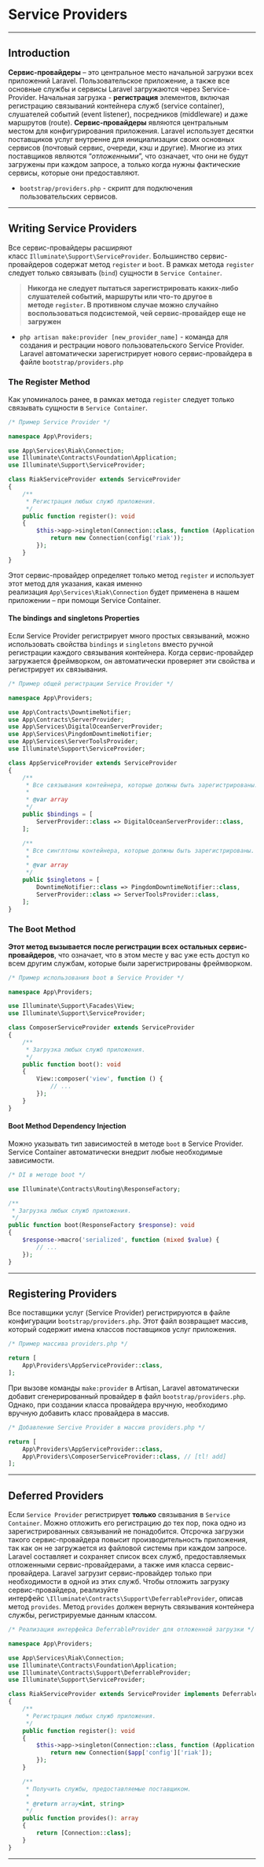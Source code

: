# Service Providers
***
## Introduction
**Сервис-провайдеры** – это центральное место начальной загрузки всех приложений Laravel. Пользовательское приложение, а также все основные службы и сервисы Laravel загружаются через Service-Provider.
Начальная загрузка - **регистрация** элементов, включая регистрацию связываний контейнера служб (service container), слушателей событий (event listener), посредников (middleware) и даже маршрутов (route). 
**Сервис-провайдеры** являются центральным местом для конфигурирования приложения.
Laravel использует десятки поставщиков услуг внутренне для инициализации своих основных сервисов (почтовый сервис, очереди, кэш и другие). Многие из этих поставщиков являются “*отложенными*”, что означает, что они не будут загружены при каждом запросе, а только когда нужны фактические сервисы, которые они предоставляют.
- `bootstrap/providers.php` - скрипт для подключения пользовательских сервисов.
***
## Writing Service Providers
Все сервис-провайдеры расширяют класс `Illuminate\Support\ServiceProvider`. Большинство сервис-провайдеров содержат метод `register` и `boot`.
В рамках метода `register` следует только связывать (`bind`) сущности в `Service Container`.
> **Никогда не следует пытаться зарегистрировать каких-либо слушателей событий, маршруты или что-то другое в методе `register`. В противном случае можно случайно воспользоваться подсистемой, чей сервис-провайдер еще не загружен** 
- `php artisan make:provider [new_provider_name]` - команда для создания и рестрации нового пользовательского Service Provider. 
Laravel автоматически зарегистрирует нового сервис-провайдера в файле `bootstrap/providers.php`
### The Register Method
Как упоминалось ранее, в рамках метода `register` следует только связывать сущности в `Service Container`.
```php
/* Пример Service Provider */

namespace App\Providers;

use App\Services\Riak\Connection;
use Illuminate\Contracts\Foundation\Application;
use Illuminate\Support\ServiceProvider;

class RiakServiceProvider extends ServiceProvider
{
    /**
     * Регистрация любых служб приложения.
     */
    public function register(): void
    {
        $this->app->singleton(Connection::class, function (Application $app) {
            return new Connection(config('riak'));
        });
    }
}
```
Этот сервис-провайдер определяет только метод `register` и использует этот метод для указания, какая именно реализация `App\Services\Riak\Connection` будет применена в нашем приложении – при помощи Service Container.
#### The bindings and singletons Properties
Если Service Provider регистрирует много простых связываний, можно использовать свойства `bindings` и `singletons` вместо ручной регистрации каждого связывания контейнера.
Когда сервис-провайдер загружается фреймворком, он автоматически проверяет эти свойства и регистрирует их связывания.
```php
/* Пример общей регистрации Service Provider */

namespace App\Providers;

use App\Contracts\DowntimeNotifier;
use App\Contracts\ServerProvider;
use App\Services\DigitalOceanServerProvider;
use App\Services\PingdomDowntimeNotifier;
use App\Services\ServerToolsProvider;
use Illuminate\Support\ServiceProvider;

class AppServiceProvider extends ServiceProvider
{
    /**
     * Все связывания контейнера, которые должны быть зарегистрированы.
     *
     * @var array
     */
    public $bindings = [
        ServerProvider::class => DigitalOceanServerProvider::class,
    ];

    /**
     * Все синглтоны контейнера, которые должны быть зарегистрированы.
     *
     * @var array
     */
    public $singletons = [
        DowntimeNotifier::class => PingdomDowntimeNotifier::class,
        ServerProvider::class => ServerToolsProvider::class,
    ];
}
```
### The Boot Method
**Этот метод вызывается после регистрации всех остальных сервис-провайдеров**, что означает, что в этом месте у вас уже есть доступ ко всем другим службам, которые были зарегистрированы фреймворком.
```php
/* Пример использования boot в Service Provider */

namespace App\Providers;

use Illuminate\Support\Facades\View;
use Illuminate\Support\ServiceProvider;

class ComposerServiceProvider extends ServiceProvider
{
    /**
     * Загрузка любых служб приложения.
     */
    public function boot(): void
    {
        View::composer('view', function () {
            // ...
        });
    }
}
```
#### Boot Method Dependency Injection
Можно указывать тип зависимостей в методе `boot` в Service Provider.
Service Container автоматически внедрит любые необходимые зависимости.
```php
/* DI в методе boot */

use Illuminate\Contracts\Routing\ResponseFactory;

/**
 * Загрузка любых служб приложения.
 */
public function boot(ResponseFactory $response): void
{
    $response->macro('serialized', function (mixed $value) {
        // ...
    });
}
```
***
## Registering Providers
Все поставщики услуг (Service Provider) регистрируются в файле конфигурации `bootstrap/providers.php`.
Этот файл возвращает массив, который содержит имена классов поставщиков услуг приложения.
```php
/* Пример массива providers.php */

return [
    App\Providers\AppServiceProvider::class,
];
```
При вызове команды `make:provider` в Artisan, Laravel автоматически добавит сгенерированный провайдер в файл `bootstrap/providers.php`. Однако, при создании класса провайдера вручную, необходимо вручную добавить класс провайдера в массив.
```php
/* Добавление Sercive Provider в массив providers.php */

return [
    App\Providers\AppServiceProvider::class,
    App\Providers\ComposerServiceProvider::class, // [tl! add]
];
```
***
## Deferred Providers
Если `Service Provider` регистрирует **только** связывания в `Service Container`. Можно отложить его регистрацию до тех пор, пока одно из зарегистрированных связываний не понадобится.
Отсрочка загрузки такого сервис-провайдера повысит производительность приложения, так как он не загружается из файловой системы при каждом запросе.
Laravel составляет и сохраняет список всех служб, предоставляемых отложенными сервис-провайдерами, а также имя класса сервис-провайдера. Laravel загрузит сервис-провайдер только при необходимости в одной из этих служб.
Чтобы отложить загрузку сервис-провайдера, реализуйте интерфейс `\Illuminate\Contracts\Support\DeferrableProvider`, описав метод `provides`. Метод `provides` должен вернуть связывания контейнера службы, регистрируемые данным классом.
```php
/* Реализация интерфейса DeferrableProvider для отложенной загрузки */

namespace App\Providers;

use App\Services\Riak\Connection;
use Illuminate\Contracts\Foundation\Application;
use Illuminate\Contracts\Support\DeferrableProvider;
use Illuminate\Support\ServiceProvider;

class RiakServiceProvider extends ServiceProvider implements DeferrableProvider
{
    /**
     * Регистрация любых служб приложения.
     */
    public function register(): void
    {
        $this->app->singleton(Connection::class, function (Application $app) {
            return new Connection($app['config']['riak']);
        });
    }

    /**
     * Получить службы, предоставляемые поставщиком.
     *
     * @return array<int, string>
     */
    public function provides(): array
    {
        return [Connection::class];
    }
}
```
***
